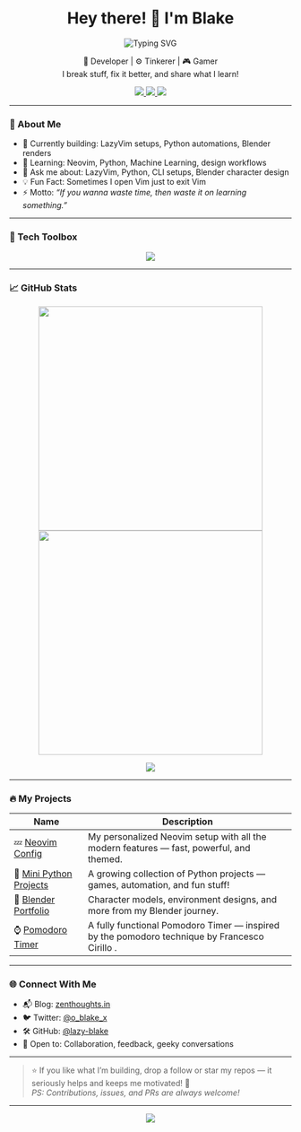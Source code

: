 <h1 align="center">Hey there! 👋 I'm Blake</h1>

<p align="center">
  <img src="https://readme-typing-svg.demolab.com?font=Fira+Code&size=22&pause=1000&center=true&vCenter=true&color=F75C7E&width=600&lines=Developer+%7C+Tinkerer+%7C+Gamer;LazyVim+Enthusiast+%7C+Python+Builder;Learning+One+Bug+at+a+Time" alt="Typing SVG" />
</p>

<p align="center">
  🧠 Developer | ⚙️ Tinkerer | 🎮 Gamer<br>
  I break stuff, fix it better, and share what I learn!
</p>

<p align="center">
  <a href="https://github.com/lazy-blake">
    <img src="https://img.shields.io/github/followers/lazy-blake?label=Follow&style=social" />
  </a>
  <a href="https://twitter.com/o_blake_x">
    <img src="https://img.shields.io/twitter/follow/o_blake_x?style=social" />
  </a>
  <a href="https://zenthoughts.in">
    <img src="https://img.shields.io/badge/My%20Blog-ZenThoughts.in-blueviolet?style=flat&logo=hashnode" />
  </a>
</p>

---

### 🚀 About Me

- 🔭 Currently building: LazyVim setups, Python automations, Blender renders
- 🌱 Learning: Neovim, Python, Machine Learning, design workflows
- 💬 Ask me about: LazyVim, Python, CLI setups, Blender character design
- 💡 Fun Fact: Sometimes I open Vim just to exit Vim
- ⚡ Motto: _“If you wanna waste time, then waste it on learning something.”_

---

### 🧰 Tech Toolbox

<p align="center">
  <img src="https://skillicons.dev/icons?i=neovim,vim,pycharm,python,lua,git,github,linux,blender,html,css&perline=11" />
</p>

---

### 📈 GitHub Stats

<p align="center">
  <img src="https://github-readme-stats.vercel.app/api?username=lazy-blake&show_icons=true&theme=radical&hide_border=true&rank_icon=github" width="400" />
  <img src="https://streak-stats.demolab.com?user=lazy-blake&theme=radical&hide_border=true" width="400"/>
</p>

<p align="center">
  <img src="https://github-profile-trophy.vercel.app/?username=lazy-blake&theme=radical&no-frame=true&column=8" />
</p>

---

### 🔥 My Projects

| Name | Description |
|------|-------------|
| 💤 [Neovim Config](https://github.com/lazy-blake/neovim) | My personalized Neovim setup with all the modern features — fast, powerful, and themed. |
| 🤖 [Mini Python Projects](https://github.com/lazy-blake/Mini-Python-Projects) | A growing collection of Python projects — games, automation, and fun stuff! |
| 🎨 [Blender Portfolio](https://github.com/lazy-blake/blender-portfolio) | Character models, environment designs, and more from my Blender journey. |
| ⌚ [Pomodoro Timer](https://github.com/lazy-blake/Pomodoro-Timer) | A fully functional Pomodoro Timer — inspired by the pomodoro technique by Francesco Cirillo . |

---

### 🌐 Connect With Me

- 📬 Blog: [zenthoughts.in](https://zenthoughts.in)
- 🐦 Twitter: [@o_blake_x](https://twitter.com/o_blake_x)
- 🛠️ GitHub: [@lazy-blake](https://github.com/lazy-blake)
- 💬 Open to: Collaboration, feedback, geeky conversations

---

> ⭐️ If you like what I’m building, drop a follow or star my repos — it seriously helps and keeps me motivated! 🙌  
> _PS: Contributions, issues, and PRs are always welcome!_

---

<p align="center">
  <img src="https://capsule-render.vercel.app/api?type=waving&color=gradient&height=100&section=footer"/>
</p>
